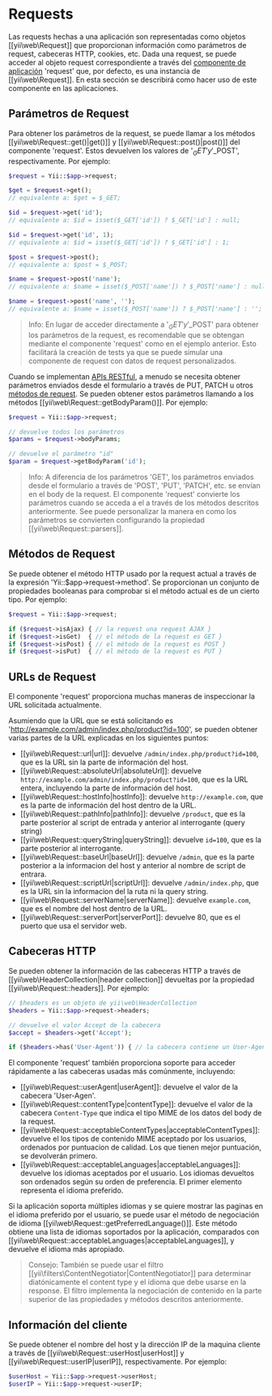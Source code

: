 ﻿Requests
========
Las requests hechas a una aplicación son representadas como objetos [[yii\web\Request]] que proporcionan información como parámetros de request, cabeceras HTTP, cookies, etc. Dada una request, se puede acceder al objeto request correspondiente a través del [componente de aplicación](structure-application-components.md) 'request' que, por defecto, es una instancia de [[yii\web\Request]]. En esta sección se describirá como hacer uso de este componente en las aplicaciones.

## Parámetros de Request <a name="request-parameters"></a>

Para obtener los parámetros de la request, se puede llamar a los métodos [[yii\web\Request::get()|get()]] y [[yii\web\Request::post()|post()]] del componente 'request'. Estos devuelven los valores de '$_GET' y '$_POST', respectivamente. Por ejemplo:

```php
$request = Yii::$app->request;

$get = $request->get(); 
// equivalente a: $get = $_GET;

$id = $request->get('id');
// equivalente a: $id = isset($_GET['id']) ? $_GET['id'] : null;

$id = $request->get('id', 1);
// equivalente a: $id = isset($_GET['id']) ? $_GET['id'] : 1;

$post = $request->post(); 
// equivalente a: $post = $_POST;

$name = $request->post('name');
// equivalente a: $name = isset($_POST['name']) ? $_POST['name'] : null;

$name = $request->post('name', '');
// equivalente a: $name = isset($_POST['name']) ? $_POST['name'] : '';
```

>Info: En lugar de acceder directamente a '$_GET' y '$_POST' para obtener los parámetros de la request, es recomendable que se obtengan mediante el componente 'request' como en el ejemplo anterior. Esto facilitará la creación de tests ya que se puede simular una componente de request con datos de request personalizados.

Cuando se implementan [APIs RESTful](rest-quick-start.md), a menudo se necesita obtener parámetros enviados desde el formulario a través de PUT, PATCH u otros [métodos de request](runtime-requests.md#request-methods). Se pueden obtener estos parámetros llamando a los métodos [[yii\web\Request::getBodyParam()]]. Por ejemplo:

```php
$request = Yii::$app->request;

// devuelve todos los parámetros
$params = $request->bodyParams;

// devuelve el parámetro "id"
$param = $request->getBodyParam('id');
```

>Info: A diferencia de los parámetros 'GET', los parámetros enviados desde el formulario a través de 'POST', 'PUT', 'PATCH', etc. se envían en el body de la request. El componente 'request' convierte los parámetros cuando se acceda a el a través de los métodos descritos anteriormente. See puede personalizar la manera en como los parámetros se convierten configurando la propiedad [[yii\web\Request::parsers]].

## Métodos de Request <a name="request-methods"></a>

Se puede obtener el método HTTP usado por la request actual a través de la expresión 'Yii::$app->request->method'. Se proporcionan un conjunto de propiedades booleanas para comprobar si el método actual es de un cierto tipo. Por ejemplo:

```php
$request = Yii::$app->request;

if ($request->isAjax) { // la request una request AJAX }
if ($request->isGet)  { // el método de la request es GET }
if ($request->isPost) { // el método de la request es POST }
if ($request->isPut)  { // el método de la request es PUT }
```

## URLs de Request <a name="request-urls"></a>

El componente 'request' proporciona muchas maneras de inspeccionar la URL solicitada actualmente.

Asumiendo que la URL que se está solicitando es 'http://example.com/admin/index.php/product?id=100', se pueden obtener varias partes de la URL explicadas en los siguientes puntos:

* [[yii\web\Request::url|url]]: devuelve `/admin/index.php/product?id=100`, que es la URL sin la parte de información del host.
* [[yii\web\Request::absoluteUrl|absoluteUrl]]: devuelve `http://example.com/admin/index.php/product?id=100`, que es la URL entera, incluyendo la parte de información del host.
* [[yii\web\Request::hostInfo|hostInfo]]: devuelve `http://example.com`, que es la parte de información del host dentro de la URL.
* [[yii\web\Request::pathInfo|pathInfo]]: devuelve `/product`, que es la parte posterior al script de entrada y anterior al interrogante (query string)
* [[yii\web\Request::queryString|queryString]]: devuelve `id=100`, que es la parte posterior al interrogante.
* [[yii\web\Request::baseUrl|baseUrl]]: devuelve `/admin`, que es la parte posterior a la informacion del host y anterior al nombre de script de entrara.
* [[yii\web\Request::scriptUrl|scriptUrl]]: devuelve `/admin/index.php`, que es la URL sin la informacion del la ruta ni la query string.
* [[yii\web\Request::serverName|serverName]]: devuelve `example.com`, que es el nombre del host dentro de la URL.
* [[yii\web\Request::serverPort|serverPort]]: devuelve 80, que es el puerto que usa el servidor web.

## Cabeceras HTTP <a name="http-headers"></a> 

Se pueden obtener la información de las cabeceras HTTP a través de [[yii\web\HeaderCollection|header collection]] devueltas por la propiedad [[yii\web\Request::headers]]. Por ejemplo:

```php
// $headers es un objeto de yii\web\HeaderCollection 
$headers = Yii::$app->request->headers;

// devuelve el valor Accept de la cabecera
$accept = $headers->get('Accept');

if ($headers->has('User-Agent')) { // la cabecera contiene un User-Agent }
```

El componente 'request' también proporciona soporte para acceder rápidamente a las cabeceras usadas más comúnmente, incluyendo:

* [[yii\web\Request::userAgent|userAgent]]: devuelve el valor de la cabecera 'User-Agen'.
* [[yii\web\Request::contentType|contentType]]: devuelve el valor de la cabecera `Content-Type` que indica el tipo MIME de los datos del body de la request.
* [[yii\web\Request::acceptableContentTypes|acceptableContentTypes]]: devuelve el los tipos de contenido MIME aceptado por los usuarios, ordenados por puntuacion de calidad. Los que tienen mejor puntuación, se devolverán primero.
* [[yii\web\Request::acceptableLanguages|acceptableLanguages]]: devuelve los idiomas aceptados por el usuario. Los idiomas devueltos son ordenados según su orden de preferencia. El primer elemento representa el idioma preferido.

Si la aplicación soporta múltiples idiomas y se quiere mostrar las paginas en el idioma preferido por el usuario, se puede usar el método de negociación de idioma [[yii\web\Request::getPreferredLanguage()]]. Este método obtiene una lista de idiomas soportados por la aplicación, comparados con [[yii\web\Request::acceptableLanguages|acceptableLanguages]], y devuelve el idioma más apropiado.

>Consejo: También se puede usar el filtro [[yii\filters\ContentNegotiator|ContentNegotiator]] para determinar diatónicamente el content type y el idioma que debe usarse en la response. El filtro implementa la negociación de contenido en la parte superior de las propiedades y métodos descritos anteriormente.

## Información del cliente <a name="client-information"></a>

Se puede obtener el nombre del host y la dirección IP de la maquina cliente a través de [[yii\web\Request::userHost|userHost]] y [[yii\web\Request::userIP|userIP]], respectivamente. Por ejemplo:

```php
$userHost = Yii::$app->request->userHost;
$userIP = Yii::$app->request->userIP;
```
